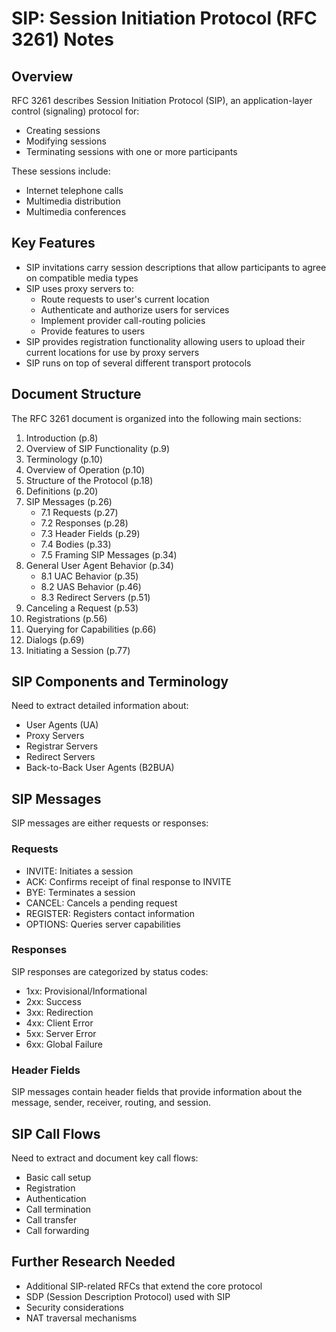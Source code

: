 # SIP: Session Initiation Protocol (RFC 3261) Notes

## Overview

RFC 3261 describes Session Initiation Protocol (SIP), an application-layer control (signaling) protocol for:
- Creating sessions
- Modifying sessions
- Terminating sessions with one or more participants

These sessions include:
- Internet telephone calls
- Multimedia distribution
- Multimedia conferences

## Key Features

- SIP invitations carry session descriptions that allow participants to agree on compatible media types
- SIP uses proxy servers to:
  - Route requests to user's current location
  - Authenticate and authorize users for services
  - Implement provider call-routing policies
  - Provide features to users
- SIP provides registration functionality allowing users to upload their current locations for use by proxy servers
- SIP runs on top of several different transport protocols

## Document Structure

The RFC 3261 document is organized into the following main sections:

1. Introduction (p.8)
2. Overview of SIP Functionality (p.9)
3. Terminology (p.10)
4. Overview of Operation (p.10)
5. Structure of the Protocol (p.18)
6. Definitions (p.20)
7. SIP Messages (p.26)
   - 7.1 Requests (p.27)
   - 7.2 Responses (p.28)
   - 7.3 Header Fields (p.29)
   - 7.4 Bodies (p.33)
   - 7.5 Framing SIP Messages (p.34)
8. General User Agent Behavior (p.34)
   - 8.1 UAC Behavior (p.35)
   - 8.2 UAS Behavior (p.46)
   - 8.3 Redirect Servers (p.51)
9. Canceling a Request (p.53)
10. Registrations (p.56)
11. Querying for Capabilities (p.66)
12. Dialogs (p.69)
13. Initiating a Session (p.77)

## SIP Components and Terminology

Need to extract detailed information about:
- User Agents (UA)
- Proxy Servers
- Registrar Servers
- Redirect Servers
- Back-to-Back User Agents (B2BUA)

## SIP Messages

SIP messages are either requests or responses:

### Requests
- INVITE: Initiates a session
- ACK: Confirms receipt of final response to INVITE
- BYE: Terminates a session
- CANCEL: Cancels a pending request
- REGISTER: Registers contact information
- OPTIONS: Queries server capabilities

### Responses
SIP responses are categorized by status codes:
- 1xx: Provisional/Informational
- 2xx: Success
- 3xx: Redirection
- 4xx: Client Error
- 5xx: Server Error
- 6xx: Global Failure

### Header Fields
SIP messages contain header fields that provide information about the message, sender, receiver, routing, and session.

## SIP Call Flows

Need to extract and document key call flows:
- Basic call setup
- Registration
- Authentication
- Call termination
- Call transfer
- Call forwarding

## Further Research Needed

- Additional SIP-related RFCs that extend the core protocol
- SDP (Session Description Protocol) used with SIP
- Security considerations
- NAT traversal mechanisms
